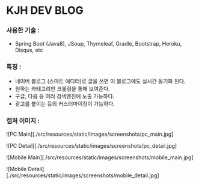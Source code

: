 # KJH DEV BLOG

### 사용한 기술 :

- Spring Boot (Java8), JSoup, Thymeleaf, Gradle, Bootstrap, Heroku, Disqus, etc

### 특징 :

- 네이버 블로그 (스마트 에디터)로 글을 쓰면 이 블로그에도 실시간 동기화 된다.
- 원하는 카테고리만 크롤링을 통해 보여준다.
- 구글, 다음 등 여러 검색엔진에 노출 가능하다.
- 광고를 붙이는 등의 커스터마이징이 가능하다.

### 캡처 이미지 :

![PC Main][./src/resources/static/images/screenshots/pc_main.jpg]

![PC Detail][./src/resources/static/images/screenshots/pc_detail.jpg]

![Mobile Main][./src/resources/static/images/screenshots/mobile_main.jpg]

![Mobile Detail][./src/resources/static/images/screenshots/mobile_detail.jpg]
